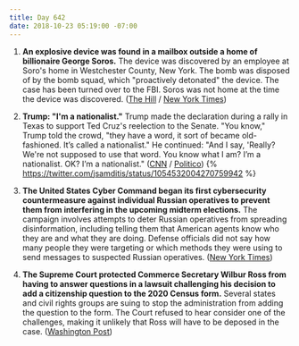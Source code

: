 ```yaml
---
title: Day 642
date: 2018-10-23 05:19:00 -07:00
---
```


1. **An explosive device was found in a mailbox outside a home of billionaire George Soros.** The device was discovered by an employee at Soro's home in Westchester County, New York. The bomb was disposed of by the bomb squad, which "proactively detonated" the device. The case has been turned over to the FBI. Soros was not home at the time the device was discovered. ([The Hill](https://thehill.com/blogs/blog-briefing-room/412674-explosive-device-found-at-george-soross-home) / [New York Times](https://www.nytimes.com/2018/10/22/nyregion/george-soros-explosive-device.html)) 

2. **Trump: "I'm a nationalist."** Trump made the declaration during a rally in Texas to support Ted Cruz's reelection to the Senate. "You know," Trump told the crowd, "they have a word, it sort of became old-fashioned. It’s called a nationalist." He continued: "And I say, 'Really? We're not supposed to use that word. You know what I am? I’m a nationalist. OK? I’m a nationalist." ([CNN](https://www.cnn.com/2018/10/22/politics/ted-cruz-election-2018-president-trump-campaign-rival-opponent/index.html) / [Politico](https://www.politico.com/story/2018/10/22/trump-nationalist-926745))
   {% https://twitter.com/jsamditis/status/1054532004270759942 %}

3. **The United States Cyber Command began its first cybersecurity countermeasure against individual Russian operatives to prevent them from interfering in the upcoming midterm elections.** The campaign involves attempts to deter Russian operatives from spreading disinformation, including telling them that American agents know who they are and what they are doing. Defense officials did not say how many people they were targeting or which methods they were using to send messages to suspected Russian operatives. ([New York Times](https://www.nytimes.com/2018/10/23/us/politics/russian-hacking-usa-cyber-command.html))

4. **The Supreme Court protected Commerce Secretary Wilbur Ross from having to answer questions in a lawsuit challenging his decision to add a citizenship question to the 2020 Census form.** Several states and civil rights groups are suing to stop the administration from adding the question to the form. The Court refused to hear consider one of the challenges, making it unlikely that Ross will have to be deposed in the case. ([Washington Post](https://www.washingtonpost.com/politics/courts_law/supreme-court-shields-commerce-secretary-wilbur-ross-from-answering-questions-on-census/2018/10/22/33dfa890-ce5f-11e8-a3e6-44daa3d35ede_story.html?utm_term=.5b26d59ed718))